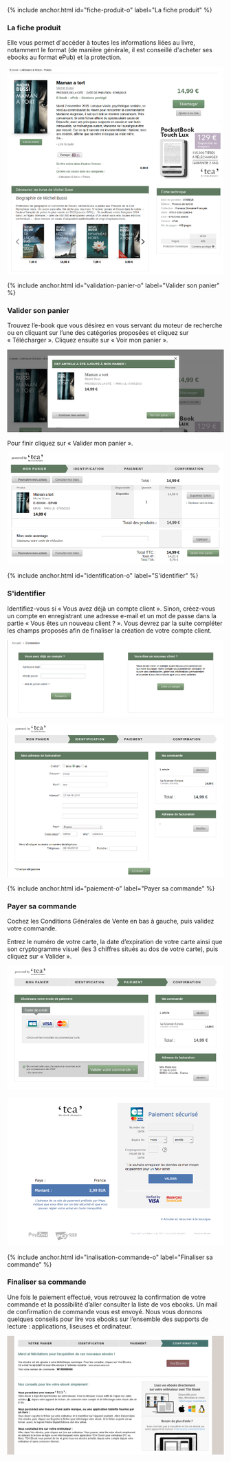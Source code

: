 {% include anchor.html id="fiche-produit-o" label="La fiche produit" %}

### La fiche produit

Elle vous permet d'accéder à toutes les informations liées au livre, notamment le format (de manière générale, il est conseillé d'acheter ses ebooks au format ePub) et la protection.

![](/images/acheter-ordinateur-1.png)

{% include anchor.html id="validation-panier-o" label="Valider son panier" %}

### Valider son panier

Trouvez l’e-book que vous désirez en vous servant du moteur de recherche ou en cliquant sur l’une des catégories proposées et cliquez sur « Télécharger ». Cliquez ensuite sur « Voir mon panier ».

![](/images/acheter-ordinateur-2.png)

Pour finir cliquez sur « Valider mon panier ».

![](/images/acheter-ordinateur-3.png)

{% include anchor.html id="identification-o" label="S'identifier" %}

### S'identifier

Identifiez-vous si « Vous avez déjà un compte client ». Sinon, créez-vous un compte en enregistrant une adresse e-mail et un mot de passe dans la partie « Vous êtes un nouveau client ? ». Vous devrez par la suite compléter les champs proposés afin de finaliser la création de votre compte client.

![](/images/acheter-ordinateur-4.png)

![](/images/acheter-ordinateur-5.png)

{% include anchor.html id="paiement-o" label="Payer sa commande" %}

### Payer sa commande

Cochez les Conditions Générales de Vente en bas à gauche, puis validez votre commande.

Entrez le numéro de votre carte, la date d’expiration de votre carte ainsi que son cryptogramme visuel (les 3 chiffres situés au dos de votre carte), puis cliquez sur « Valider ».

![](/images/acheter-ordinateur-6.png)

![](/images/acheter-ordinateur-7.png)

{% include anchor.html id="inalisation-commande-o" label="Finaliser sa commande" %}

### Finaliser sa commande

Une fois le paiement effectué, vous retrouvez la confirmation de votre commande et la possibilité d’aller consulter la liste de vos ebooks. Un mail de confirmation de commande vous est envoyé.
Nous vous donnons quelques conseils pour lire vos ebooks sur l’ensemble des supports de lecture : applications, liseuses et ordinateur.

![](/images/acheter-ordinateur-8.png)
